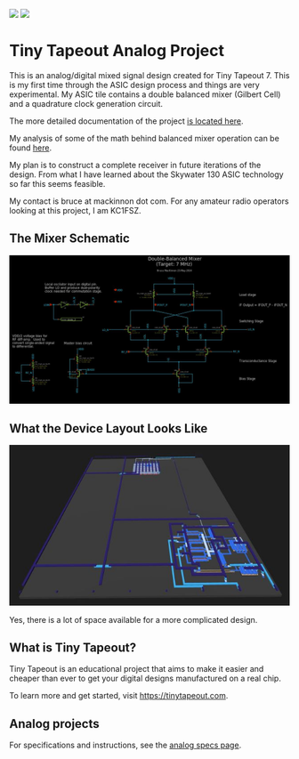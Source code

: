 ![](../../workflows/gds/badge.svg) ![](../../workflows/docs/badge.svg)

# Tiny Tapeout Analog Project

This is an analog/digital mixed signal design created for Tiny Tapeout 7. This is my first time through the ASIC design process and things are very experimental.
My ASIC tile contains a double balanced mixer (Gilbert Cell) and a quadrature 
clock generation circuit.

The more detailed documentation of the project [is located here](docs/info.md).

My analysis of some of the math behind balanced mixer operation can be found [here](docs/math.md).

My plan is to construct a complete receiver in future iterations of the design.
From what I have learned about the Skywater 130 ASIC technology so far this 
seems feasible.

My contact is bruce at mackinnon dot com. For any amateur radio operators looking 
at this project, I am KC1FSZ.

## The Mixer Schematic

![Mixer](docs/cap2.jpg)

## What the Device Layout Looks Like

![Layout](docs/cap3.jpg)

Yes, there is a lot of space available for a more complicated design.

## What is Tiny Tapeout?

Tiny Tapeout is an educational project that aims to make it easier and cheaper than ever to get your digital designs manufactured on a real chip.

To learn more and get started, visit https://tinytapeout.com.

## Analog projects

For specifications and instructions, see the [analog specs page](https://tinytapeout.com/specs/analog/).

